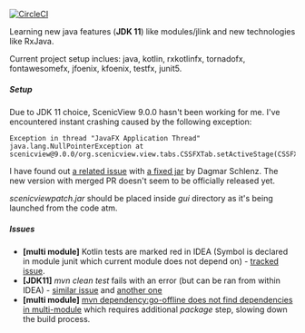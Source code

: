 [![CircleCI](https://circleci.com/gh/T3r1jj/Diagat.svg?style=svg)](https://circleci.com/gh/T3r1jj/Diagat)

Learning new java features (**JDK 11**) like modules/jlink and new technologies like RxJava.

Current project setup inclues: java, kotlin, rxkotlinfx, tornadofx, fontawesomefx, jfoenix, kfoenix, testfx, junit5.

##### Setup
Due to JDK 11 choice, ScenicView 9.0.0 hasn't been working for me. I've encountered instant crashing caused by the following exception:
````
Exception in thread "JavaFX Application Thread" java.lang.NullPointerException at scenicview@9.0.0/org.scenicview.view.tabs.CSSFXTab.setActiveStage(CSSFXTab.java:112)
````
I have found out [a related issue](https://bitbucket.org/scenicview/scenic-view/issues/27/exception-at-startup-cssfxtab-java-9) with 
[a fixed jar](https://bitbucket.org/scenicview/scenic-view/issues/attachments/27/scenicview/scenic-view/1517402311.88/27/scenicviewpatch.jar) by Dagmar Schlenz.
The new version with merged PR doesn't seem to be officially released yet.

*scenicviewpatch.jar* should be placed inside *gui* directory as it's being launched from the code atm.

##### Issues

- **[multi module]** Kotlin tests are marked red in IDEA (Symbol is declared in module junit which current module does not depend on) - [tracked issue](https://youtrack.jetbrains.com/issue/KT-26037).
- **[JDK11]** *mvn clean test* fails with an error (but can be ran from within IDEA) - [similar issue](https://issues.apache.org/jira/browse/MCOMPILER-342) and [another one](https://issues.apache.org/jira/browse/MDEP-613?jql=priority%20%3D%20Major%20AND%20text%20~%20%22Unsupported%20class%20file%20%20version%2055%22)
- **[multi module]** [mvn dependency:go-offline does not find dependencies in multi-module](https://issues.apache.org/jira/browse/MDEP-516) which requires additional *package* step, slowing down the build process. 